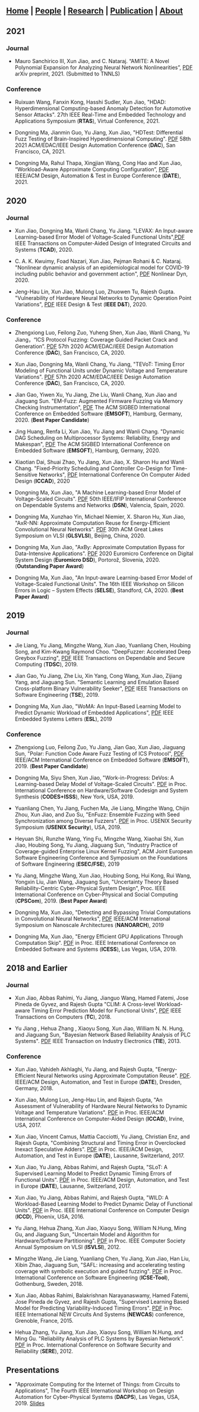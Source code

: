 ## [Home](./) | [People](./people) | [Research](./research) | [**Publication**](./publication) | [About](./about) 

## 2021

### Journal

  - Mauro Sanchirico III, Xun Jiao, and C. Nataraj.  “AMITE: A Novel Polynomial Expansion for Analyzing Neural Network Nonlinearities”, [PDF](https://arxiv.org/abs/2007.06226) arXiv preprint, 2021. (Submitted to TNNLS)

### Conference
  - Ruixuan Wang, Fanxin Kong, Hasshi Sudler, Xun Jiao, "HDAD: Hyperdimensional Computing-based Anomaly Detection for Automotive Sensor Attacks". 27th IEEE Real-Time and Embedded Technology and Applications Symposium (**RTAS**), Virtual Conference, 2021.

  - Dongning Ma, Jianmin Guo, Yu Jiang, Xun Jiao, "HDTest: Differential Fuzz Testing of Brain-Inspired Hyperdimensional Computing". [PDF](http://www.ece.villanova.edu/~xjiao/paper/DAC21.pdf) 58th 2021 ACM/EDAC/IEEE Design Automation Conference (**DAC**), San Francisco, CA, 2021.
  
 - Dongning Ma, Rahul Thapa, Xingjian Wang, Cong Hao and Xun Jiao, “Workload-Aware Approximate Computing Configuration”, [PDF](http://www.ece.villanova.edu/~xjiao/paper/DATE21.pdf) IEEE/ACM Design, Automation & Test in Europe Conference (**DATE**), 2021.


## 2020

### Journal

  - Xun Jiao, Dongning Ma, Wanli Chang, Yu Jiang. "LEVAX: An Input-aware Learning-based Error Model of Voltage-Scaled Functional Units",[PDF](http://www.ece.villanova.edu/~xjiao/paper/TCAD20.pdf) IEEE Transactions on Computer-Aided Design of Integrated Circuits and Systems (**TCAD**), 2020.
  
  - C. A. K. Kwuimy, Foad Nazari, Xun Jiao, Pejman Rohani & C. Nataraj. "Nonlinear dynamic analysis of an epidemiological model for COVID-19 including public behavior and government action", [PDF](https://link.springer.com/article/10.1007/s11071-020-05815-z) Nonlinear Dyn, 2020.
  
  - Jeng-Hau Lin, Xun Jiao, Mulong Luo, Zhuowen Tu, Rajesh Gupta. "Vulnerability of Hardware Neural Networks to Dynamic Operation Point Variations", [PDF](http://www.ece.villanova.edu/~xjiao/paper/DT20.pdf) IEEE Design & Test (**IEEE D&T**), 2020.
  
### Conference

  - Zhengxiong Luo, Feilong Zuo, Yuheng Shen, Xun Jiao, Wanli Chang, Yu Jiang，“ICS Protocol Fuzzing: Coverage Guided Packet Crack and Generation”. [PDF](http://www.ece.villanova.edu/~xjiao/paper/DAC20ICS.pdf) 57th 2020 ACM/EDAC/IEEE Design Automation Conference (**DAC**), San Francisco, CA, 2020.

  - Xun Jiao, Dongning Ma, Wanli Chang, Yu Jiang, "TEVoT: Timing Error Modeling of Functional Units under Dynamic Voltage and Temperature Variations". [PDF](http://www.ece.villanova.edu/~xjiao/paper/DAC20TEVoT.pdf) 57th 2020 ACM/EDAC/IEEE Design Automation Conference (**DAC**), San Francisco, CA, 2020.

  - Jian Gao, Yiwen Xu, Yu Jiang, Zhe Liu, Wanli Chang, Xun Jiao and Jiaguang Sun. "EM-Fuzz: Augmented Firmware Fuzzing via Memory Checking Instrumentation", [PDF](http://www.ece.villanova.edu/~xjiao/paper/EMSOFT20_EMFUZZ.pdf) The ACM SIGBED International Conference on Embedded Software (**EMSOFT**), Hamburg, Germany, 2020. (**Best Paper Candidate**)
  
  - Jing Huang, Renfa Li, Xun Jiao, Yu Jiang and Wanli Chang. "Dynamic DAG Scheduling on Multiprocessor Systems: Reliability, Energy and Makespan", [PDF](http://www.ece.villanova.edu/~xjiao/paper/EMSOFT20_DAG.pdf) The ACM SIGBED International Conference on Embedded Software (**EMSOFT**), Hamburg, Germany, 2020.
  
  - Xiaotian Dai, Shuai Zhao, Yu Jiang, Xun Jiao, X. Sharon Hu and Wanli Chang. "Fixed-Priority Scheduling and Controller Co-Design for Time-Sensitive Networks", [PDF](http://www.ece.villanova.edu/~xjiao/paper/ICCAD20.pdf) International Conference On Computer Aided Design (**ICCAD**), 2020
  
  - Dongning Ma, Xun Jiao, "A Machine Learning-based Error Model of Voltage-Scaled Circuits". [PDF](http://www.ece.villanova.edu/~xjiao/paper/DSN2020.pdf) 50th IEEE/IFIP International Conference on Dependable Systems and Networks (**DSN**), Valencia, Spain, 2020.

  - Dongning Ma, Xunzhao Yin, Michael Niemier, X. Sharon Hu, Xun Jiao, "AxR-NN: Approximate Computation Reuse for Energy-Efficient Convolutional Neural Networks". [PDF](http://www.ece.villanova.edu/~xjiao/paper/GLSVLSI20.pdf) 30th ACM Great Lakes Symposium on VLSI (**GLSVLSI**), Beijing, China, 2020.
  
  - Dongning Ma, Xun Jiao, "AxBy: Approximate Computation Bypass for Data-Intensive Applications". [PDF](http://www.ece.villanova.edu/~xjiao/paper/DSD2020.pdf) 2020 Euromicro Conference on Digital System Design (**Euromicro DSD**), Portorož, Slovenia, 2020. (**Outstanding Paper Award**)
  
  - Dongning Ma, Xun Jiao, "An Input-aware Learning-based Error Model of Voltage-Scaled Functional Units". The 16th IEEE Workshop on Silicon Errors in Logic – System Effects (**SELSE**), Standford, CA, 2020. (**Best Paper Award**)


## 2019

### Journal 
 - Jie Liang, Yu Jiang, Mingzhe Wang, Xun Jiao, Yuanliang Chen, Houbing Song, and Kim-Kwang Raymond Choo. "DeepFuzzer: Accelerated Deep Greybox Fuzzing", [PDF](http://www.ece.villanova.edu/~xjiao/paper/TDSC19.pdf) IEEE Transactions on Dependable and Secure Computing (**TDSC**), 2019.
  
  - Jian Gao, Yu Jiang, Zhe Liu, Xin Yang, Cong Wang, Xun Jiao, Zijiang Yang, and Jiaguang Sun. "Semantic Learning and Emulation Based Cross-platform Binary Vulnerability Seeker", [PDF](http://www.ece.villanova.edu/~xjiao/paper/TSE19.pdf) IEEE Transactions on Software Engineering (**TSE**), 2019.

  - Dongning Ma, Xun Jiao, "WoMA: An Input-Based Learning Model to Predict Dynamic Workload of Embedded Applications", [PDF](http://www.ece.villanova.edu/~xjiao/paper/ESL19.pdf) IEEE Embedded Systems Letters (**ESL**), 2019


### Conference 

  - Zhengxiong Luo, Feilong Zuo, Yu Jiang, Jian Gao, Xun Jiao, Jiaguang Sun, "Polar: Function Code Aware Fuzz Testing of ICS Protocol", [PDF](http://www.ece.villanova.edu/~xjiao/paper/EMSOFT19.pdf) IEEE/ACM International Conference on Embedded Software (**EMSOFT**), 2019. (**Best Paper Candidate**)

  - Dongning Ma, Siyu Shen, Xun Jiao, "Work-in-Progress: DeVos: A Learning-based Delay Model of Voltage-Scaled Circuits". [PDF](http://www.ece.villanova.edu/~xjiao/paper/CODES19.pdf ) in Proc. International Conference on Hardware/Software Codesign and System Synthesis (**CODES+ISSS**), New York, USA, 2019.
  
  - Yuanliang Chen, Yu Jiang, Fuchen Ma, Jie Liang, Mingzhe Wang, Chijin Zhou, Xun Jiao, and Zuo Su, "EnFuzz: Ensemble Fuzzing with Seed Synchronization among Diverse Fuzzers". [PDF](http://www.ece.villanova.edu/~xjiao/paper/Security19.pdf) in Proc. USENIX Security Symposium (**USENIX Security**), USA, 2019.

  - Heyuan Shi, Runzhe Wang, Ying Fu, Mingzhe Wang, Xiaohai Shi, Xun Jiao, Houbing Song, Yu Jiang, Jiaguang Sun, "Industry Practice of Coverage-guided Enterprise Linux Kernel Fuzzing", ACM Joint European Software Engineering Conference and Symposium on the Foundations of Software Engineering (**ESEC/FSE**), 2019

   - Yu Jiang, Mingzhe Wang, Xun Jiao, Houbing Song, Hui Kong, Rui Wang, Yongxin Liu, Jian Wang, Jiaguang Sun, "Uncertainty Theory Based Reliability-Centric Cyber-Physical System Design", Proc. IEEE International Conference on Cyber-Physical and Social Computing (**CPSCom**), 2019. (**Best Paper Award**)

   - Dongning Ma, Xun Jiao, "Detecting and Bypassing Trivial Computations in Convolutional Neural Networks", [PDF](http://www.ece.villanova.edu/~xjiao/paper/NANOARCH19.pdf) IEEE/ACM International Symposium on Nanoscale Architectures (**NANOARCH**), 2019
 
  - Dongning Ma, Xun Jiao,  "Energy Efficient GPU Applications Through Computation Skip". [PDF](http://www.ece.villanova.edu/~xjiao/paper/ICESS19.pdf) in Proc. IEEE International Conference on Embedded Software and Systems (**ICESS**), Las Vegas, USA, 2019.
 
## 2018 and Earlier

### Journal 

  - Xun Jiao, Abbas Rahimi, Yu Jiang, Jianguo Wang, Hamed Fatemi, Jose Pineda de Gyvez, and Rajesh Gupta "CLIM: A Cross-level Workload-aware Timing Error Prediction Model for Functional Units", [PDF](http://www.ece.villanova.edu/~xjiao/paper/TC.pdf) IEEE Transactions on Computers (**TC**), 2018.
  
   - Yu Jiang , Hehua Zhang , Xiaoyu Song, Xun Jiao, William N. N. Hung, and Jiaguang Sun, "Bayesian Network Based Reliability Analysis of PLC Systems". [PDF](http://www.ece.villanova.edu/~xjiao/paper/TIE.pdf) IEEE Transaction on Industry Electronics (**TIE**), 2013.

### Conference

  - Xun Jiao, Vahideh Akhlaghi, Yu Jiang, and Rajesh Gupta, "Energy-Efficient Neural Networks using Approximate Computation Reuse". [PDF](http://mesl.ucsd.edu/pubs/Xun_DATE2018.pdf). IEEE/ACM Design, Automation, and Test in Europe (**DATE**), Dresden, Germany, 2018.

  - Xun Jiao, Mulong Luo, Jeng-Hau Lin, and Rajesh Gupta, "An Assessment of Vulnerability of Hardware Neural Networks to Dynamic Voltage and Temperature Variations". [PDF](http://mesl.ucsd.edu/pubs/Xun_ICCAD17.pdf) in Proc. IEEE/ACM International Conference on Computer-Aided Design (**ICCAD**), Irvine, USA, 2017.

  - Xun Jiao, Vincent Camus, Mattia Cacciotti, Yu Jiang, Christian Enz, and Rajesh Gupta, "Combining Structural and Timing Error in Overclocked Inexact Speculative Adders". [PDF](http://mesl.ucsd.edu/pubs/Xun_DATE17b.pdf) in Proc. IEEE/ACM Design, Automation, and Test in Europe (**DATE**), Lausanne, Switzerland, 2017.

  - Xun Jiao, Yu Jiang, Abbas Rahimi, and Rajesh Gupta, "SLoT: A Supervised Learning Model to Predict Dynamic Timing Errors of Functional Units". [PDF](http://mesl.ucsd.edu/pubs/Xun_DATE17a.pdf) in Proc. IEEE/ACM Design, Automation, and Test in Europe (**DATE**), Lausanne, Switzerland, 2017.

  - Xun Jiao, Yu Jiang, Abbas Rahimi, and Rajesh Gupta, "WILD: A Workload-Based Learning Model to Predict Dynamic Delay of Functional Units". [PDF](http://mesl.ucsd.edu/pubs/Xun_ICCD16.pdf) in Proc. IEEE International Conference on Computer Design (**ICCD**), Phoenix, USA, 2016.
  
  - Yu Jiang, Hehua Zhang, Xun Jiao, Xiaoyu Song, William N.Hung, Ming Gu, and Jiaguang Sun, "Uncertain Model and Algorithm for Hardware/Software Partitioning". [PDF](http://www.ece.villanova.edu/~xjiao/paper/ISVLSI.pdf) in Proc. IEEE Computer Society Annual Symposium on VLSI (**ISVLSI**), 2012.
  
  - Mingzhe Wang, Jie Liang, Yuanliang Chen, Yu Jiang, Xun Jiao, Han Liu, Xibin Zhao, Jiaguang Sun, "SAFL: increasing and accelerating testing coverage with symbolic execution and guided fuzzing". [PDF](http://www.ece.villanova.edu/~xjiao/paper/ICSE18.pdf) in Proc. International Conference on Software Engineering (**ICSE-Tool**), Gothenburg, Sweden, 2018.
  
  - Xun Jiao, Abbas Rahimi, Balakrishnan Narayanaswamy, Hamed Fatemi, Jose Pineda de Gyvez, and Rajesh Gupta, "Supervised Learning Based Model for Predicting Variability-Induced Timing Errors". [PDF](http://mesl.ucsd.edu/pubs/Xun_NEWCAS15.pdf) in Proc. IEEE International NEW Circuits And Systems (**NEWCAS**) conference, Grenoble, France, 2015.

  - Hehua Zhang, Yu Jiang, Xun Jiao, Xiaoyu Song, William N.Hung, and Ming Gu. "Reliability Analysis of PLC Systems by Bayesian Network". [PDF](http://www.ece.villanova.edu/~xjiao/paper/SERE.pdf) in Proc. International Conference on Software Security and Reliability (**SERE**), 2012.

## Presentations
  - "Approximate Computing for the Internet of Things: from Circuits to Applications", The Fourth IEEE International Workshop on Design   Automation for Cyber-Physical Systems (**DACPS**), Las Vegas, USA, 2019. 
  [Slides](http://www.ece.villanova.edu/~xjiao/paper/DACPS.pdf)
